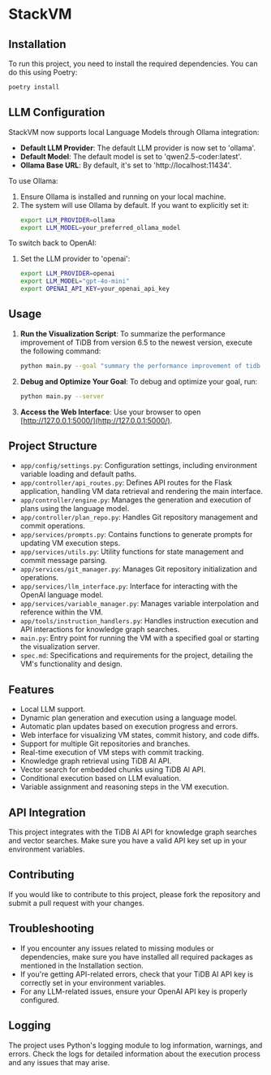 # StackVM

## Installation

To run this project, you need to install the required dependencies. You can do this using Poetry:


```bash
poetry install
```


## LLM Configuration

StackVM now supports local Language Models through Ollama integration:

- **Default LLM Provider**: The default LLM provider is now set to 'ollama'.
- **Default Model**: The default model is set to 'qwen2.5-coder:latest'.
- **Ollama Base URL**: By default, it's set to 'http://localhost:11434'.

To use Ollama:
1. Ensure Ollama is installed and running on your local machine.
2. The system will use Ollama by default. If you want to explicitly set it:
   ```bash
   export LLM_PROVIDER=ollama
   export LLM_MODEL=your_preferred_ollama_model
   ```

To switch back to OpenAI:
1. Set the LLM provider to 'openai':
   ```bash
   export LLM_PROVIDER=openai
   export LLM_MODEL="gpt-4o-mini"
   export OPENAI_API_KEY=your_openai_api_key
   ```

## Usage

1. **Run the Visualization Script**: 
   To summarize the performance improvement of TiDB from version 6.5 to the newest version, execute the following command:
   ```bash
   python main.py --goal "summary the performance improvement of tidb from version 6.5 to newest version"
   ```

2. **Debug and Optimize Your Goal**: 
   To debug and optimize your goal, run:
   ```bash
   python main.py --server
   ```

3. **Access the Web Interface**: 
   Use your browser to open [http://127.0.0.1:5000/](http://127.0.0.1:5000/).

## Project Structure

- `app/config/settings.py`: Configuration settings, including environment variable loading and default paths.
- `app/controller/api_routes.py`: Defines API routes for the Flask application, handling VM data retrieval and rendering the main interface.
- `app/controller/engine.py`: Manages the generation and execution of plans using the language model.
- `app/controller/plan_repo.py`: Handles Git repository management and commit operations.
- `app/services/prompts.py`: Contains functions to generate prompts for updating VM execution steps.
- `app/services/utils.py`: Utility functions for state management and commit message parsing.
- `app/services/git_manager.py`: Manages Git repository initialization and operations.
- `app/services/llm_interface.py`: Interface for interacting with the OpenAI language model.
- `app/services/variable_manager.py`: Manages variable interpolation and reference within the VM.
- `app/tools/instruction_handlers.py`: Handles instruction execution and API interactions for knowledge graph searches.
- `main.py`: Entry point for running the VM with a specified goal or starting the visualization server.
- `spec.md`: Specifications and requirements for the project, detailing the VM's functionality and design.

## Features
- Local LLM support.
- Dynamic plan generation and execution using a language model.
- Automatic plan updates based on execution progress and errors.
- Web interface for visualizing VM states, commit history, and code diffs.
- Support for multiple Git repositories and branches.
- Real-time execution of VM steps with commit tracking.
- Knowledge graph retrieval using TiDB AI API.
- Vector search for embedded chunks using TiDB AI API.
- Conditional execution based on LLM evaluation.
- Variable assignment and reasoning steps in the VM execution.

## API Integration

This project integrates with the TiDB AI API for knowledge graph searches and vector searches. Make sure you have a valid API key set up in your environment variables.

## Contributing

If you would like to contribute to this project, please fork the repository and submit a pull request with your changes.

## Troubleshooting

- If you encounter any issues related to missing modules or dependencies, make sure you have installed all required packages as mentioned in the Installation section.
- If you're getting API-related errors, check that your TiDB AI API key is correctly set in your environment variables.
- For any LLM-related issues, ensure your OpenAI API key is properly configured.

## Logging

The project uses Python's logging module to log information, warnings, and errors. Check the logs for detailed information about the execution process and any issues that may arise.

